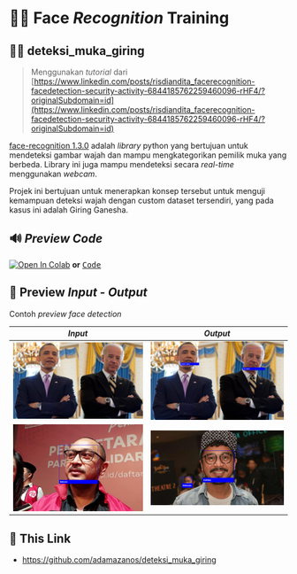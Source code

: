 
#  🕵️‍♂️ Face *Recognition* Training
## 🧑‍🎤 deteksi_muka_giring


> Menggunakan *tutorial* dari
> [https://www.linkedin.com/posts/risdiandita_facerecognition-facedetection-security-activity-6844185762259460096-rHF4/?originalSubdomain=id](https://www.linkedin.com/posts/risdiandita_facerecognition-facedetection-security-activity-6844185762259460096-rHF4/?originalSubdomain=id)

[face-recognition 1.3.0](https://pypi.org/project/face-recognition/ ) adalah *library* python yang bertujuan untuk mendeteksi gambar wajah dan mampu mengkategorikan pemilik muka yang berbeda. Library ini juga mampu mendeteksi secara *real-time* menggunakan *webcam*.

Projek ini bertujuan untuk menerapkan konsep tersebut untuk menguji kemampuan deteksi wajah dengan custom dataset tersendiri, yang pada kasus ini adalah  Giring Ganesha.

## 🔊 *Preview Code*

[![Open In Colab](https://colab.research.google.com/assets/colab-badge.svg)](https://colab.research.google.com/github/adamazanos/deteksi_muka_giring/blob/main/deteksi_muka_giring.ipynb) **or** <kbd> [Code](https://github.com/adamazanos/deteksi_muka_giring/blob/main/deteksi_muka_giring.ipynb) </kbd>

## 🤖 Preview *Input - Output*
Contoh *preview* *face detection*


|*Input*| *Output* |
|--|--|
|  <img src="https://raw.githubusercontent.com/adamazanos/deteksi_muka_giring/main/Prev%20in%20out/Obama%20-%20Biden%201.png" width="500"></img> | <img src="https://raw.githubusercontent.com/adamazanos/deteksi_muka_giring/main/Prev%20in%20out/Obama%20-%20Biden%202.png" width="500"></img>
|  <img src="https://raw.githubusercontent.com/adamazanos/deteksi_muka_giring/main/Prev%20in%20out/giring%201.png" width="500"></img> | <img src="https://raw.githubusercontent.com/adamazanos/deteksi_muka_giring/main/Prev%20in%20out/giring%202.png" width="500"></img> |

## 🔗 This Link

- https://github.com/adamazanos/deteksi_muka_giring
